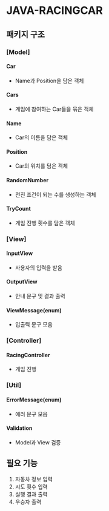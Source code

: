 # JAVA-RACINGCAR

## 패키지 구조
### [Model]
#### Car
- Name과 Position을 담은 객체
#### Cars
- 게임에 참여하는 Car들을 묶은 객체
#### Name
- Car의 이름을 담은 객체
#### Position
- Car의 위치를 담은 객체
#### RandomNumber
- 전진 조건이 되는 수를 생성하는 객체
#### TryCount
- 게임 진행 횟수를 담은 객체

### [View]
#### InputView
- 사용자의 입력을 받음
#### OutputView
- 안내 문구 및 결과 출력
#### ViewMessage(enum)
- 입출력 문구 모음

### [Controller]
#### RacingController
- 게임 진행

### [Util]
#### ErrorMessage(enum)
- 에러 문구 모음
#### Validation
- Model과 View 검증

## 필요 기능
1. 자동차 정보 입력
2. 시도 횟수 입력
3. 실행 결과 출력
4. 우승자 출력